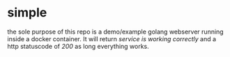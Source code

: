 # simple

the sole purpose of this repo is a demo/example golang webserver running inside a docker container.
It will return *service is working correctly* and a http statuscode of *200* as long everything works.
